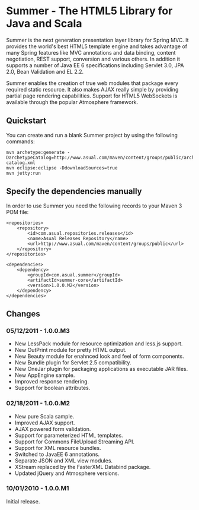 # Summer - The HTML5 Library for Java and Scala

Summer is the next generation presentation layer library for Spring MVC. It provides the world's best HTML5 template 
engine and takes advantage of many Spring features like MVC annotations and data binding, content negotiation, 
REST support, conversion and various others. In addition it supports a number of Java EE 6 specifications including 
Servlet 3.0, JPA 2.0, Bean Validation and EL 2.2.

Summer enables the creation of true web modules that package every required static resource. It also makes AJAX 
really simple by providing partial page rendering capabilities. Support for HTML5 WebSockets is available through the 
popular Atmosphere framework.

## Quickstart

You can create and run a blank Summer project by using the following commands:

    mvn archetype:generate -DarchetypeCatalog=http://www.asual.com/maven/content/groups/public/archetype-catalog.xml
    mvn eclipse:eclipse -DdownloadSources=true
    mvn jetty:run
    
## Specify the dependencies manually

In order to use Summer you need the following records to your Maven 3 POM file:

    <repositories>
        <repository>
            <id>com.asual.repositories.releases</id>
            <name>Asual Releases Repository</name>
            <url>http://www.asual.com/maven/content/groups/public</url>
        </repository>
    </repositories>
    
    <dependencies>
        <dependency>
            <groupId>com.asual.summer</groupId>
            <artifactId>summer-core</artifactId>
            <version>1.0.0.M2</version>
        </dependency>
    </dependencies>

## Changes

### 05/12/2011 - 1.0.0.M3

* New LessPack module for resource optimization and less.js support.
* New OutPrint module for pretty HTML output.
* New Beauty module for enahnced look and feel of form components.
* New Bundle plugin for Servlet 2.5 compatibility.
* New OneJar plugin for packaging applications as executable JAR files.
* New AppEngine sample.
* Improved response rendering.
* Support for boolean attributes.

### 02/18/2011 - 1.0.0.M2

* New pure Scala sample.
* Improved AJAX support.
* AJAX powered form validation.
* Support for parameterized HTML templates.
* Support for Commons FileUpload Streaming API.
* Support for XML resource bundles.
* Switched to JavaEE 6 annotations.
* Separate JSON and XML view modules.
* XStream replaced by the FasterXML Databind package.
* Updated jQuery and Atmosphere versions.

### 10/01/2010 - 1.0.0.M1

Initial release.
